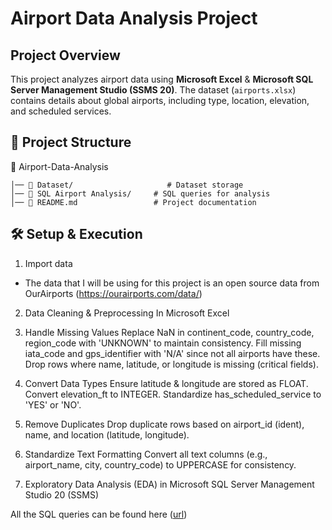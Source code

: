 # Airport Data Analysis Project

## Project Overview
This project analyzes airport data using **Microsoft Excel** & **Microsoft SQL Server Management Studio (SSMS 20)**. The dataset (`airports.xlsx`) contains details about global airports, including type, location, elevation, and scheduled services.

## 📂 Project Structure

📂 Airport-Data-Analysis
```
│── 📁 Dataset/                     # Dataset storage
│── 📁 SQL Airport Analysis/     # SQL queries for analysis
│── 📜 README.md                 # Project documentation
```

## 🛠️ Setup & Execution

1. Import data

- The data that I will be using for this project is an open source data from OurAirports (https://ourairports.com/data/) 
2. Data Cleaning & Preprocessing In Microsoft Excel
1. Handle Missing Values
Replace NaN in continent_code, country_code, region_code with 'UNKNOWN' to maintain consistency.
Fill missing iata_code and gps_identifier with 'N/A' since not all airports have these.
Drop rows where name, latitude, or longitude is missing (critical fields).

2. Convert Data Types
Ensure latitude & longitude are stored as FLOAT.
Convert elevation_ft to INTEGER.
Standardize has_scheduled_service to 'YES' or 'NO'.

3. Remove Duplicates
Drop duplicate rows based on airport_id (ident), name, and location (latitude, longitude).

4. Standardize Text Formatting
Convert all text columns (e.g., airport_name, city, country_code) to UPPERCASE for consistency.


2.	Exploratory Data Analysis (EDA) in Microsoft SQL Server Management Studio 20 (SSMS)

  All the SQL queries can be found here ([url](https://github.com/aimansri5/SQL/blob/main/SQL%20Airport%20Analysis.sql))




